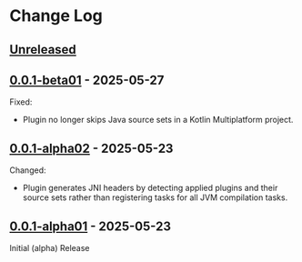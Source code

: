 # Change Log

## [Unreleased]

## [0.0.1-beta01] - 2025-05-27

Fixed:

- Plugin no longer skips Java source sets in a Kotlin Multiplatform project.

## [0.0.1-alpha02] - 2025-05-23

Changed:

- Plugin generates JNI headers by detecting applied plugins and their source sets rather than registering tasks for all JVM compilation
  tasks.

## [0.0.1-alpha01] - 2025-05-23

Initial (alpha) Release

[Unreleased]: https://github.com/fletchmckee/ktjni/compare/0.0.1-beta01...HEAD
[0.0.1-beta01]: https://github.com/fletchmckee/ktjni/releases/tag/0.0.1-beta01
[0.0.1-alpha02]: https://github.com/fletchmckee/ktjni/releases/tag/0.0.1-alpha02
[0.0.1-alpha01]: https://github.com/fletchmckee/ktjni/releases/tag/0.0.1-alpha01

